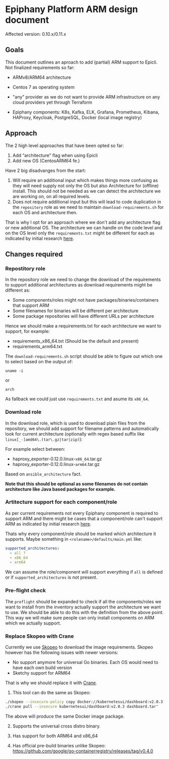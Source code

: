 # Epiphany Platform ARM design document

Affected version: 0.10.x/0.11.x

## Goals

This document outlines an aproach to add (partial) ARM support to Epicli. Not finalized requirements so far:

- ARMv8/ARM64 architecture
- Centos 7 as operating system
- "any" provider as we do not want to provide ARM infrastructure on any cloud providers yet through Terraform

- Epiphany components: K8s, Kafka, ELK, Grafana, Prometheus, Kibana, HAProxy, Keycloak, PostgreSQL, Docker (local image registry)


## Approach

The 2 high level approaches that have been opted so far:

1. Add “architecture” flag when using Epicli
2. Add new OS (CentosARM64 fe.)

Have 2 big disadvanges from the start:

1. Will require an additional input which makes things more confusing as they will need supply not only the OS but also Architecture for (offline) install. This should not be needed as we can detect the architecture we are working on, on all required levels.
2. Does not require additional input but this will lead to code duplication in the ```repository``` role as we need to maintain ```download-requirements.sh``` for each OS and architecture then.


That is why I opt for an approach where we don't add any architecture flag or new additional OS. The architecture we can handle on the code level and on the OS level only the ```requirements.txt``` might be different for each as indicated by initial research [here](./centos-arm-analysis.md).



## Changes required

### Repostitory role

In the repository role we need to change the download of the requirements to support additional architectures as download requirements might be different as:

- Some components/roles might not have packages/binaries/containers that support ARM
- Some filenames for binaries will be different per architecture
- Some package repositories will have different URLs per architecture

Hence we should make a requirements.txt for each architecture we want to support, for example:


- requirements_x86_64.txt (Should be the default and present)
- requirements_arm64.txt


The ```download-requirements.sh``` script should be able to figure out which one to select based on the output of:

```shell
uname -i

```

or

```shell
arch
```

As fallback we could just use ```requirements.txt``` and asume its ```x86_64```.

### Download role

In the download role, which is used to download plain files from the repository, we should add support for filename patterns and automatically look for current architecture (optionally with regex based suffix like `linux[_-]amd64\.(tar\.gz|tar|zip)`):


For example select between:

- haproxy_exporter-0.12.0.linux-```x86_64```.tar.gz
- haproxy_exporter-0.12.0.linux-```arm64```.tar.gz

Based on ```ansible_architecture``` fact.


**Note that this should be optional as some filenames do not contain architecture like Java based packages for example.**



### Artitecture support for each component/role

As per current requirements not every Epiphany component is required to support ARM and there might be cases that a component/role can't support ARM as indicated by initial research [here](./centos-arm-analysis.md).



Thats why every component/role should be marked which architecture it supports. Maybe something in ```<rolename>/defaults/main.yml``` like:

```yml
supported_architectures:
  - all ?
  - x86_64
  - arm64
```

We can assume the role/component will support everything if ```all``` is defined or if ```supported_architectures``` is not present.


### Pre-flight check

The ```preflight``` should be expanded to check if all the components/roles we want to install from the inventory actually support the architecture we want to use. We should be able to do this with the definition from the above point. This way we will make sure people can only install components on ARM which we actually support.


### Replace Skopeo with Crane

Currently we use [Skopeo](https://github.com/containers/skopeo) to download the image requirements. Skopeo however has the following issues with newer versions:

- No support anymore for universal Go binaries. Each OS would need to have each own build version
- Sketchy support for ARM64

That is why we should replace it with [Crane](https://github.com/google/go-containerregistry/blob/main/cmd/crane/README.md).

1. This tool can do the same as Skopeo:

```bash
./skopeo --insecure-policy copy docker://kubernetesui/dashboard:v2.0.3 docker-archive:skopeodashboard:v2.0.3
./crane pull --insecure kubernetesui/dashboard:v2.0.3 dashboard.tar"
```

The above will produce the same Docker image package.

2. Supports the universal cross distro binary.

4. Has support for both ARM64 and x86_64
3. Has official pre-build binaries unlike Skopeo: https://github.com/google/go-containerregistry/releases/tag/v0.4.0
